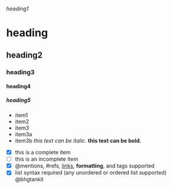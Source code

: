 *heading1*
# heading
## heading2
### heading3
#### heading4
##### heading5
* item1
* item2
* item3
 * item3a
  * item3b
  *this text can be italic.*
  **this text can be bold.**
  - [x] this is a complete item 
  - [ ] this is an incomplete item 
  - [x] @mentions, #refs, [links](), **formatting**, and tags supported 
  - [x] list syntax required (any unordered or ordered list supported) 
  @bhgtankit
